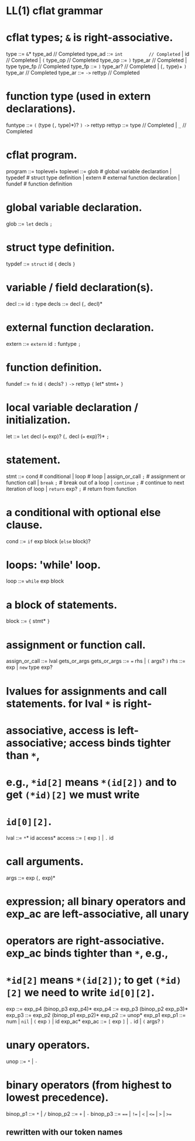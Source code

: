 # LL(1) cflat grammar

# cflat types; `&` is right-associative.
   type ::= `&`* type_ad  // Completed
type_ad ::= `int          // Completed`
          | id            // Completed
          | `(` type_op   // Completed 
type_op ::= `)` type_ar   // Completed 
          | type type_fp  // Completed
type_fp ::= `)` type_ar?            // Completed
          | (`,` type)+ `)` type_ar // Completed
type_ar ::= `->` rettyp   // Completed

# function type (used in extern declarations).
funtype ::= `(` (type (`,` type)*)? `)` `->` rettyp
 rettyp ::= type  // Completed
          | `_`   // Completed

# cflat program.
 program ::= toplevel+
toplevel ::= glob      # global variable declaration
           | typedef   # struct type definition
           | extern    # external function declaration
           | fundef    # function definition

# global variable declaration.
glob ::= `let` decls `;`

# struct type definition.
typdef ::= `struct` id `{` decls `}`

# variable / field declaration(s).
 decl ::= id `:` type
decls ::= decl (`,` decl)*

# external function declaration.
extern ::= `extern` id `:` funtype `;`

# function definition.
fundef ::= `fn` id `(` decls? `)` `->` rettyp `{` let* stmt+ `}`

# local variable declaration / initialization.
let ::= `let` decl (`=` exp)? (`,` decl (`=` exp)?)* `;`

# statement.
stmt ::= cond               # conditional
       | loop               # loop
       | assign_or_call `;` # assignment or function call
       | `break` `;`        # break out of a loop
       | `continue` `;`     # continue to next iteration of loop
       | `return` exp? `;`  # return from function

# a conditional with optional else clause.
cond ::= `if` exp block (`else` block)?

# loops: 'while' loop.
loop ::= `while` exp block 

# a block of statements.
block ::= `{` stmt* `}`

# assignment or function call.
assign_or_call ::= lval gets_or_args
  gets_or_args ::= `=` rhs
                 | `(` args? `)`
           rhs ::= exp 
                 | `new` type exp?

# lvalues for assignments and call statements. for lval `*` is right-
# associative, access is left-associative; access binds tighter than `*`, 
# e.g., `*id[2]` means `*(id[2])` and to get `(*id)[2]` we must write 
# `id[0][2]`.
  lval ::= `*`* id access*
access ::= `[` exp `]` 
         | `.` id

# call arguments.
args ::= exp (`,` exp)*

# expression; all binary operators and exp_ac are left-associative, all unary
# operators are right-associative. exp_ac binds tighter than `*`, e.g.,
# `*id[2]` means `*(id[2])`; to get `(*id)[2]` we need to write `id[0][2]`.
   exp ::= exp_p4 (binop_p3 exp_p4)*
exp_p4 ::= exp_p3 (binop_p2 exp_p3)*
exp_p3 ::= exp_p2 (binop_p1 exp_p2)*
exp_p2 ::= unop* exp_p1
exp_p1 ::= num
         | `nil`
         | `(` exp `)`
         | id exp_ac*
exp_ac ::= `[` exp `]`
         | `.` id
         | `(` args? `)`

# unary operators.
unop ::= `*`
       | `-`

# binary operators (from highest to lowest precedence).
binop_p1 ::= `*` | `/`
binop_p2 ::= `+` | `-`
binop_p3 ::= `==` | `!=` | `<` | `<=` | `>` | `>=`

## rewritten with our token names
<!-- type ::= [Address]* type_ad
type_ad ::= [Int]
| [Id]
| [OpenParen] type_op
type_op ::= [CloseParen] type_ar
| type type_fp
type_fp ::= [CloseParen] type_ar?
| ([Comma] type)+ (CloseParen] type_ar
type_ar ::= [Arrow] rettyp
funtype ::= [OpenParen] (type ([Comma] type)*)? [CloseParen] [Arrow] rettyp
rettyp ::= type 
| [Underscore] -->
